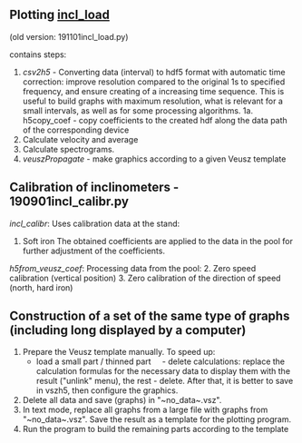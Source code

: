 ## Plotting [incl_load](https://github.com/And0k/h5toGrid/blob/master/inclinometer/incl_load.py) 
(old version: 191101incl_load.py)

contains steps:
1. _csv2h5_ - Converting data (interval) to hdf5 format with automatic time correction: improve resolution compared to the original 1s to specified frequency, and ensure creating of a increasing time sequence. This is useful to build graphs with maximum resolution, what is  relevant for a small intervals, as well as for some processing algorithms.
1a. h5copy_coef - copy coefficients to the created hdf along the data path of the corresponding device
2. Calculate velocity and average
3. Calculate spectrograms.
4. _veuszPropagate_ - make graphics according to a given Veusz template
 
## Calibration of inclinometers - 190901incl_calibr.py
_incl_calibr_: Uses calibration data at the stand:
1. Soft iron
The obtained coefficients are applied to the data in the pool for further adjustment of the coefficients.

_h5from_veusz_coef_: Processing data from the pool:
2. Zero speed calibration (vertical position)
3. Zero calibration of the direction of speed (north, hard iron)

## Construction of a set of the same type of graphs (including long displayed by a computer)
1. Prepare the Veusz template manually. To speed up:
    - load a small part / thinned part
    - delete calculations: replace the calculation formulas for the necessary data to display them with the result ("unlink" menu), the rest - delete. After that, it is better to save in vszh5, then configure the graphics.
2. Delete all data and save (graphs) in "~no_data~.vsz".
3. In text mode, replace all graphs from a large file with graphs from "~no_data~.vsz". Save the result as a template for the plotting program.
4. Run the program to build the remaining parts according to the template